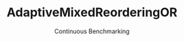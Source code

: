 ---
layout: docu
title: AdaptiveMixedReorderingOR
subtitle: Continuous Benchmarking
selected: Expression_Reordering
expanded: Benchmarking
benchmark: /individual_results/AdaptiveMixedReorderingOR.html
---